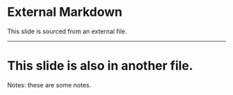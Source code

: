 # External Markdown

This slide is sourced from an external file.

---

# This slide is also in another file.

Notes: these are some notes.
